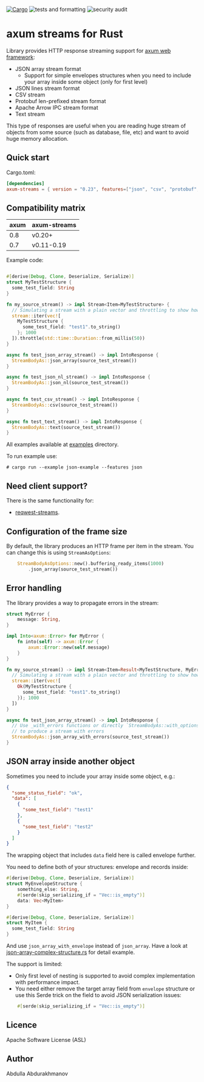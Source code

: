 [![Cargo](https://img.shields.io/crates/v/axum-streams.svg)](https://crates.io/crates/axum-streams)
![tests and formatting](https://github.com/abdolence/axum-streams-rs/workflows/tests%20&amp;%20formatting/badge.svg)
![security audit](https://github.com/abdolence/axum-streams-rs/workflows/security%20audit/badge.svg)

# axum streams for Rust

Library provides HTTP response streaming support for [axum web framework](https://github.com/tokio-rs/axum):
- JSON array stream format
  - Support for simple envelopes structures when you need to include your array inside some object (only for first level) 
- JSON lines stream format
- CSV stream
- Protobuf len-prefixed stream format
- Apache Arrow IPC stream format
- Text stream

This type of responses are useful when you are reading huge stream of objects from some source (such as database, file, etc)
and want to avoid huge memory allocation.

## Quick start

Cargo.toml:
```toml
[dependencies]
axum-streams = { version = "0.23", features=["json", "csv", "protobuf", "text", "arrow"] }
```

## Compatibility matrix

| axum | axum-streams |
|------|--------------|
| 0.8  | v0.20+       |
| 0.7  | v0.11-0.19   |



Example code:
```rust

#[derive(Debug, Clone, Deserialize, Serialize)]
struct MyTestStructure {
  some_test_field: String
}

fn my_source_stream() -> impl Stream<Item=MyTestStructure> {
  // Simulating a stream with a plain vector and throttling to show how it works
  stream::iter(vec![
    MyTestStructure {
      some_test_field: "test1".to_string()
    }; 1000
  ]).throttle(std::time::Duration::from_millis(50))
}

async fn test_json_array_stream() -> impl IntoResponse {
  StreamBodyAs::json_array(source_test_stream())
}

async fn test_json_nl_stream() -> impl IntoResponse {
  StreamBodyAs::json_nl(source_test_stream())
}

async fn test_csv_stream() -> impl IntoResponse {
  StreamBodyAs::csv(source_test_stream())
}

async fn test_text_stream() -> impl IntoResponse {
  StreamBodyAs::text(source_test_stream())
}

```

All examples available at [examples](examples) directory.

To run example use:
```
# cargo run --example json-example --features json
```

## Need client support?
There is the same functionality for:
- [reqwest-streams](https://github.com/abdolence/reqwest-streams-rs).

## Configuration of the frame size
By default, the library produces an HTTP frame per item in the stream. 
You can change this is using `StreamAsOptions`:

```rust
    StreamBodyAsOptions::new().buffering_ready_items(1000)
        .json_array(source_test_stream())
```

## Error handling
The library provides a way to propagate errors in the stream:

```rust
struct MyError {
    message: String,
}

impl Into<axum::Error> for MyError {
    fn into(self) -> axum::Error {
        axum::Error::new(self.message)
    }
}

fn my_source_stream() -> impl Stream<Item=Result<MyTestStructure, MyError>> {
  // Simulating a stream with a plain vector and throttling to show how it works
  stream::iter(vec![
    Ok(MyTestStructure {
      some_test_field: "test1".to_string()
    }); 1000
  ])
}

async fn test_json_array_stream() -> impl IntoResponse {
  // Use _with_errors functions or directly `StreamBodyAs::with_options` 
  // to produce a stream with errors
  StreamBodyAs::json_array_with_errors(source_test_stream())
}

```

## JSON array inside another object
Sometimes you need to include your array inside some object, e.g.:
```json
{
  "some_status_field": "ok",
  "data": [
    {
      "some_test_field": "test1"
    },
    {
      "some_test_field": "test2"
    }
  ]
}
```
The wrapping object that includes `data` field here is called envelope further.

You need to define both of your structures: envelope and records inside:

```rust
#[derive(Debug, Clone, Deserialize, Serialize)]
struct MyEnvelopeStructure {
    something_else: String,
    #[serde(skip_serializing_if = "Vec::is_empty")]
    data: Vec<MyItem>
}

#[derive(Debug, Clone, Deserialize, Serialize)]
struct MyItem {
  some_test_field: String
}
```

And use `json_array_with_envelope` instead of `json_array`.
Have a look at [json-array-complex-structure.rs](examples/json-array-complex-structure.rs) for detail example.

The support is limited:
- Only first level of nesting is supported to avoid complex implementation with performance impact. 
- You need either remove the target array field from `envelope` structure or use this Serde trick on the field to avoid JSON serialization issues:
```rust
    #[serde(skip_serializing_if = "Vec::is_empty")]
```

## Licence
Apache Software License (ASL)

## Author
Abdulla Abdurakhmanov

